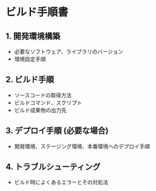 # ビルド手順書

## 1. 開発環境構築
- 必要なソフトウェア、ライブラリのバージョン
- 環境設定手順

## 2. ビルド手順
- ソースコードの取得方法
- ビルドコマンド、スクリプト
- ビルド成果物の出力先

## 3. デプロイ手順 (必要な場合)
- 開発環境、ステージング環境、本番環境へのデプロイ手順

## 4. トラブルシューティング
- ビルド時によくあるエラーとその対処法 